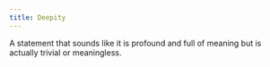 ```yaml
---
title: Deepity
---
```

A statement that sounds like it is profound and full of meaning but is actually trivial or meaningless.
